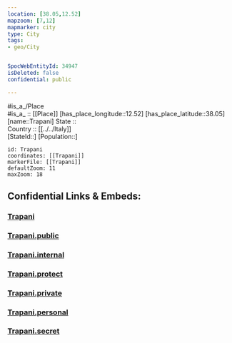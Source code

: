 ```yaml
---
location: [38.05,12.52] 
mapzoom: [7,12] 
mapmarker: city 
type: City
tags:
- geo/City


SpocWebEntityId: 34947
isDeleted: false
confidential: public

---
```

#is_a_/Place  
#is_a_ :: [[Place]] 
[has_place_longitude::12.52] 
[has_place_latitude::38.05] 
[name::Trapani] 
State ::  
Country :: [[../../Italy]]  
[StateId::] 
[Population::] 



```leaflet
id: Trapani
coordinates: [[Trapani]] 
markerFile: [[Trapani]] 
defaultZoom: 11 
maxZoom: 18
```


## Confidential Links & Embeds: 

### [Trapani](/_Standards/Earth/Continent/Europe/Europe~South/Italy/City/Trapani.md) 

### [Trapani.public](/_public/Earth/Continent/Europe/Europe~South/Italy/City/Trapani.public.md) 

### [Trapani.internal](/_internal/Earth/Continent/Europe/Europe~South/Italy/City/Trapani.internal.md) 

### [Trapani.protect](/_protect/Earth/Continent/Europe/Europe~South/Italy/City/Trapani.protect.md) 

### [Trapani.private](/_private/Earth/Continent/Europe/Europe~South/Italy/City/Trapani.private.md) 

### [Trapani.personal](/_personal/Earth/Continent/Europe/Europe~South/Italy/City/Trapani.personal.md) 

### [Trapani.secret](/_secret/Earth/Continent/Europe/Europe~South/Italy/City/Trapani.secret.md)

